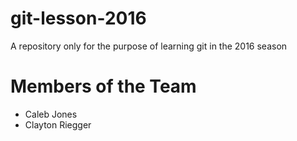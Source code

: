 # git-lesson-2016
A repository only for the purpose of learning git in the 2016 season

# Members of the Team
- Caleb Jones
- Clayton Riegger

